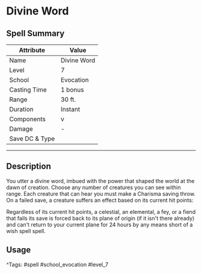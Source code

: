 # Divine Word

## Spell Summary

| Attribute        | Value                  |
|------------------|------------------------|
| Name             | Divine Word                 |
| Level            | 7                |
| School           | Evocation          |
| Casting Time     | 1 bonus              |
| Range            | 30 ft.            |
| Duration         | Instant             |
| Components       | v             |
| Damage           | -               |
| Save DC & Type   |              |

---

## Description

You utter a divine word, imbued with the power that shaped the world at the dawn of creation. Choose any number of creatures you can see within range. Each creature that can hear you must make a Charisma saving throw. On a failed save, a creature suffers an effect based on its current hit points:

Regardless of its current hit points, a celestial, an elemental, a fey, or a fiend that fails its save is forced back to its plane of origin (if it isn't there already) and can't return to your current plane for 24 hours by any means short of a wish spell spell.

## Usage


^Tags: #spell #school_evocation #level_7
